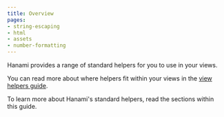 ```yaml
---
title: Overview
pages:
- string-escaping
- html
- assets
- number-formatting
---
```


Hanami provides a range of standard helpers for you to use in your views.

You can read more about where helpers fit within your views in the [view helpers guide](/v2.1/views/helpers/).

To learn more about Hanami's standard helpers, read the sections within this guide.
